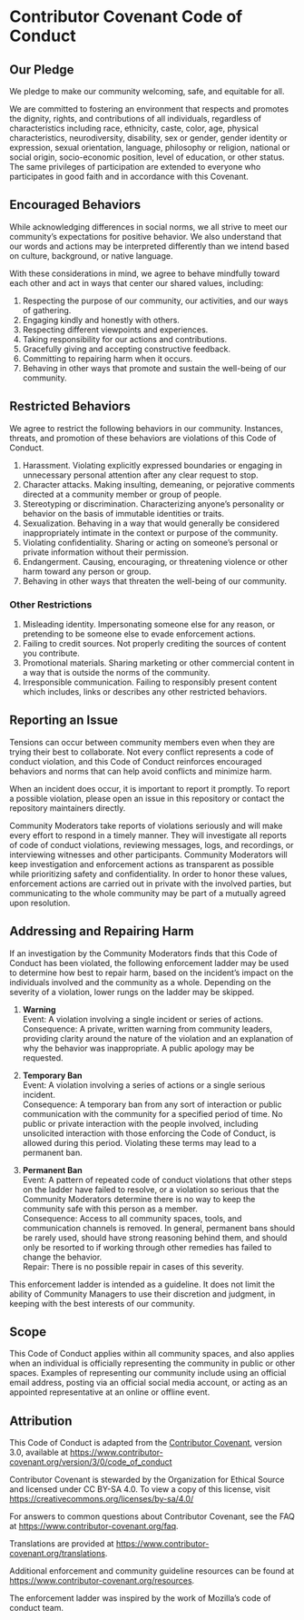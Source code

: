 # Contributor Covenant Code of Conduct

## Our Pledge

We pledge to make our community welcoming, safe, and equitable for all.

We are committed to fostering an environment that respects and promotes the dignity, rights, and contributions of all individuals, regardless of characteristics including race, ethnicity, caste, color, age, physical characteristics, neurodiversity, disability, sex or gender, gender identity or expression, sexual orientation, language, philosophy or religion, national or social origin, socio-economic position, level of education, or other status. The same privileges of participation are extended to everyone who participates in good faith and in accordance with this Covenant.

## Encouraged Behaviors

While acknowledging differences in social norms, we all strive to meet our community’s expectations for positive behavior. We also understand that our words and actions may be interpreted differently than we intend based on culture, background, or native language.

With these considerations in mind, we agree to behave mindfully toward each other and act in ways that center our shared values, including:

1. Respecting the purpose of our community, our activities, and our ways of gathering.
2. Engaging kindly and honestly with others.
3. Respecting different viewpoints and experiences.
4. Taking responsibility for our actions and contributions.
5. Gracefully giving and accepting constructive feedback.
6. Committing to repairing harm when it occurs.
7. Behaving in other ways that promote and sustain the well-being of our community.

## Restricted Behaviors

We agree to restrict the following behaviors in our community. Instances, threats, and promotion of these behaviors are violations of this Code of Conduct.

1. Harassment. Violating explicitly expressed boundaries or engaging in unnecessary personal attention after any clear request to stop.
2. Character attacks. Making insulting, demeaning, or pejorative comments directed at a community member or group of people.
3. Stereotyping or discrimination. Characterizing anyone’s personality or behavior on the basis of immutable identities or traits.
4. Sexualization. Behaving in a way that would generally be considered inappropriately intimate in the context or purpose of the community.
5. Violating confidentiality. Sharing or acting on someone’s personal or private information without their permission.
6. Endangerment. Causing, encouraging, or threatening violence or other harm toward any person or group.
7. Behaving in other ways that threaten the well-being of our community.

### Other Restrictions

1. Misleading identity. Impersonating someone else for any reason, or pretending to be someone else to evade enforcement actions.
2. Failing to credit sources. Not properly crediting the sources of content you contribute.
3. Promotional materials. Sharing marketing or other commercial content in a way that is outside the norms of the community.
4. Irresponsible communication. Failing to responsibly present content which includes, links or describes any other restricted behaviors.

## Reporting an Issue

Tensions can occur between community members even when they are trying their best to collaborate. Not every conflict represents a code of conduct violation, and this Code of Conduct reinforces encouraged behaviors and norms that can help avoid conflicts and minimize harm.

When an incident does occur, it is important to report it promptly. To report a possible violation, please open an issue in this repository or contact the repository maintainers directly.

Community Moderators take reports of violations seriously and will make every effort to respond in a timely manner. They will investigate all reports of code of conduct violations, reviewing messages, logs, and recordings, or interviewing witnesses and other participants. Community Moderators will keep investigation and enforcement actions as transparent as possible while prioritizing safety and confidentiality. In order to honor these values, enforcement actions are carried out in private with the involved parties, but communicating to the whole community may be part of a mutually agreed upon resolution.

## Addressing and Repairing Harm

If an investigation by the Community Moderators finds that this Code of Conduct has been violated, the following enforcement ladder may be used to determine how best to repair harm, based on the incident’s impact on the individuals involved and the community as a whole. Depending on the severity of a violation, lower rungs on the ladder may be skipped.

1. **Warning**  
   Event: A violation involving a single incident or series of actions.  
   Consequence: A private, written warning from community leaders, providing clarity around the nature of the violation and an explanation of why the behavior was inappropriate. A public apology may be requested.

2. **Temporary Ban**  
   Event: A violation involving a series of actions or a single serious incident.  
   Consequence: A temporary ban from any sort of interaction or public communication with the community for a specified period of time. No public or private interaction with the people involved, including unsolicited interaction with those enforcing the Code of Conduct, is allowed during this period. Violating these terms may lead to a permanent ban.

3. **Permanent Ban**  
   Event: A pattern of repeated code of conduct violations that other steps on the ladder have failed to resolve, or a violation so serious that the Community Moderators determine there is no way to keep the community safe with this person as a member.  
   Consequence: Access to all community spaces, tools, and communication channels is removed. In general, permanent bans should be rarely used, should have strong reasoning behind them, and should only be resorted to if working through other remedies has failed to change the behavior.  
   Repair: There is no possible repair in cases of this severity.

This enforcement ladder is intended as a guideline. It does not limit the ability of Community Managers to use their discretion and judgment, in keeping with the best interests of our community.

## Scope

This Code of Conduct applies within all community spaces, and also applies when an individual is officially representing the community in public or other spaces. Examples of representing our community include using an official email address, posting via an official social media account, or acting as an appointed representative at an online or offline event.

## Attribution

This Code of Conduct is adapted from the [Contributor Covenant](https://www.contributor-covenant.org), version 3.0, available at https://www.contributor-covenant.org/version/3/0/code_of_conduct

Contributor Covenant is stewarded by the Organization for Ethical Source and licensed under CC BY-SA 4.0. To view a copy of this license, visit https://creativecommons.org/licenses/by-sa/4.0/

For answers to common questions about Contributor Covenant, see the FAQ at https://www.contributor-covenant.org/faq.

Translations are provided at https://www.contributor-covenant.org/translations.

Additional enforcement and community guideline resources can be found at https://www.contributor-covenant.org/resources.

The enforcement ladder was inspired by the work of Mozilla’s code of conduct team.

